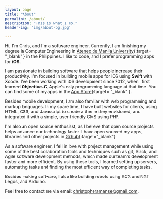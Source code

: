 ```yaml
---
layout: page
title: "About"
permalink: /about/
description: "This is what I do."
header-img: "img/about-bg.jpg"

---
```


  Hi, I'm Chris, and I'm a software engineer. Currently, I am finishing my degree in Computer Engineering in [Ateneo de Manila University](http://www.ateneo.edu){:target= "_blank" } in the Philippines. I like to code, and I prefer programming apps for **iOS**.
  
  I am passionate in building software that helps people increase their productivity. I'm focused in building mobile apps for iOS using **Swift** with Xcode. I've been working with iOS development since 2012, when I first learned **Objective-C**, Apple's only programming language at that time. You can find some of my apps in the [App Store](https://itunes.apple.com/us/artist/joe-christopher-paul-amanse/id991662000){:target= "_blank" }.
  
  Besides mobile development, I am also familiar with web programming and markup languages. In my spare time, I have built websites for clients, using HTML, CSS, and Javascript to create a theme they envisioned, and integrated it with a simple, user-friendly CMS using PHP.
  
  I'm also an open source enthusiast, as I believe that open source projects helps advance our technology faster. I have open sourced my apps, libraries and other projects in [Github](https://github.com/chrisamanse){:target="_blank"}.
  
  As a software engineer, I fell in love with project management while using some of the best collaboration tools and techniques such as git, Slack, and Agile software development methods, which made our team's development faster and more efficient. By using these tools, I learned setting up servers, automating tasks and finding the most efficient way of completing tasks.
  
  Besides making software, I also like building robots using RCX and NXT Legos, and Arduino.
  
  Feel free to contact me via email: [christopheramanse@gmail.com](mailto:christopheramanse@gmail.com).
